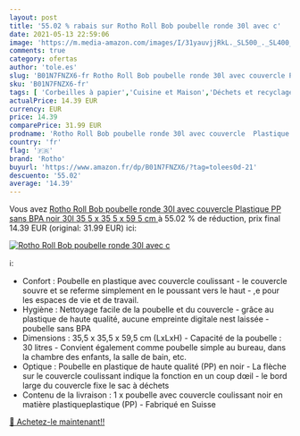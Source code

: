 ```yaml
---
layout: post
title: '55.02 % rabais sur Rotho Roll Bob poubelle ronde 30l avec c'
date: 2021-05-13 22:59:06
image: 'https://m.media-amazon.com/images/I/31yauvjjRkL._SL500_._SL400_.jpg'
comments: true
category: ofertas
author: 'tole.es'
slug: 'B01N7FNZX6-fr Rotho Roll Bob poubelle ronde 30l avec couvercle Plastique...'
sku: 'B01N7FNZX6-fr'
tags: [ 'Corbeilles à papier','Cuisine et Maison','Déchets et recyclage','Rangement et organisation','rotho', ]
actualPrice: 14.39 EUR
currency: EUR
price: 14.39
comparePrice: 31.99 EUR
prodname: 'Rotho Roll Bob poubelle ronde 30l avec couvercle  Plastique  PP  sans BPA  noir  30l  35 5 x 35 5 x 59 5 cm '
country: 'fr'
flag: '🇫🇷'
brand: 'Rotho'
buyurl: 'https://www.amazon.fr/dp/B01N7FNZX6/?tag=tolees0d-21'
descuento: '55.02'
average: '14.39'
---
```


Vous avez [Rotho Roll Bob poubelle ronde 30l avec couvercle  Plastique  PP  sans BPA  noir  30l  35 5 x 35 5 x 59 5 cm ](https://www.amazon.fr/dp/B01N7FNZX6/?tag=tolees0d-21)  à  55.02 % de réduction, prix final  14.39 EUR (original: 31.99 EUR) ici:

[![Rotho Roll Bob poubelle ronde 30l avec c](https://m.media-amazon.com/images/I/31yauvjjRkL._SL500_._SL400_.jpg)](https://www.amazon.fr/dp/B01N7FNZX6/?tag=tolees0d-21)

ℹ️:

- Confort : Poubelle en plastique avec couvercle coulissant - le couvercle souvre et se referme simplement en le poussant vers le haut - ,e pour les espaces de vie et de travail.
- Hygiène : Nettoyage facile de la poubelle et du couvercle - grâce au plastique de haute qualité, aucune empreinte digitale nest laissée - poubelle sans BPA
- Dimensions : 35,5 x 35,5 x 59,5 cm (LxLxH) - Capacité de la poubelle : 30 litres - Convient également comme poubelle simple au bureau, dans la chambre des enfants, la salle de bain, etc.
- Optique : Poubelle en plastique de haute qualité (PP) en noir - La flèche sur le couvercle coulissant indique la fonction en un coup dœil - le bord large du couvercle fixe le sac à déchets
- Contenu de la livraison : 1 x poubelle avec couvercle coulissant noir en matière plastiqueplastique (PP) - Fabriqué en Suisse

[🛒 Achetez-le maintenant!!](https://www.amazon.fr/dp/B01N7FNZX6/?tag=tolees0d-21)
